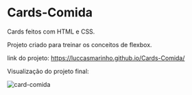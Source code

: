 # Cards-Comida
 Cards feitos com HTML e CSS.

 Projeto criado para treinar os conceitos de flexbox.

 link do projeto: https://luccasmarinho.github.io/Cards-Comida/
 

 Visualização do projeto final:
 
 ![card-comida](https://github.com/Luccasmarinho/Cards-Comida/assets/138074678/395d4e21-94da-4820-bbb9-dbd9d6afc485)

